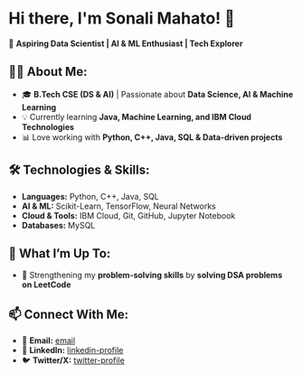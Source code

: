 <h1>Hi there, I'm Sonali Mahato! 👋</h1>
<p>🚀 <strong>Aspiring Data Scientist | AI & ML Enthusiast | Tech Explorer</strong></p>

<h2>👩‍💻 About Me:</h2>
<ul>
  <li>🎓 <strong>B.Tech CSE (DS & AI)</strong> | Passionate about <strong>Data Science, AI & Machine Learning</strong></li>
  <li>💡 Currently learning <strong>Java, Machine Learning, and IBM Cloud Technologies</strong></li>
  <li>📊 Love working with <strong>Python, C++, Java, SQL & Data-driven projects</strong></li>
</ul>

<h2>🛠️ Technologies & Skills:</h2>
<ul>
  <li><strong>Languages:</strong> Python, C++, Java, SQL</li>
  <li><strong>AI & ML:</strong> Scikit-Learn, TensorFlow, Neural Networks</li>
  <li><strong>Cloud & Tools:</strong> IBM Cloud, Git, GitHub, Jupyter Notebook</li>
  <li><strong>Databases:</strong> MySQL</li>
</ul>

<h2>🚀 What I’m Up To:</h2>
<ul>
<li>🔹 Strengthening my <strong>problem-solving skills</strong> by <strong>solving DSA problems on LeetCode</strong></li>
</ul>

<h2>📫 Connect With Me:</h2>
<ul>
  <li>📩 <strong>Email:</strong> <a href="sonalimahato5595@gmail.com">email</a></li>
  <li>🔗 <strong>LinkedIn:</strong> <a href="http://linkedin.com/in/sonali-mahato-33b36828b">linkedin-profile</a></li>
  <li>🐦 <strong>Twitter/X:</strong> <a href="https://x.com/Sonali66281?t=QM-oZ2MGZjLCK35_lbYVoA&s=09">twitter-profile</a></li>
</ul>

